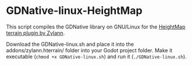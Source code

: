 # GDNative-linux-HeightMap
This script compiles the GDNative library on GNU/Linux for the [HeightMap terrain plugin by Zylann](https://github.com/Zylann/godot_heightmap_plugin).

Download the GDNative-linux.sh and place it into the addons/zylann.hterrain/ folder into your Godot project folder.
Make it executable (`chmod +x GDNative-linux.sh`) and run it (`./GDNative-linux.sh`).
